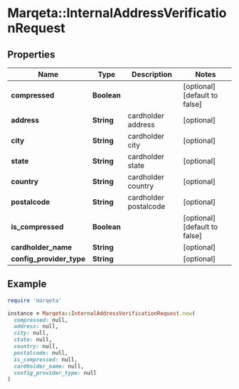 # Marqeta::InternalAddressVerificationRequest

## Properties

| Name | Type | Description | Notes |
| ---- | ---- | ----------- | ----- |
| **compressed** | **Boolean** |  | [optional][default to false] |
| **address** | **String** | cardholder address | [optional] |
| **city** | **String** | cardholder city | [optional] |
| **state** | **String** | cardholder state | [optional] |
| **country** | **String** | cardholder country | [optional] |
| **postalcode** | **String** | cardholder postalcode | [optional] |
| **is_compressed** | **Boolean** |  | [optional][default to false] |
| **cardholder_name** | **String** |  | [optional] |
| **config_provider_type** | **String** |  | [optional] |

## Example

```ruby
require 'marqeta'

instance = Marqeta::InternalAddressVerificationRequest.new(
  compressed: null,
  address: null,
  city: null,
  state: null,
  country: null,
  postalcode: null,
  is_compressed: null,
  cardholder_name: null,
  config_provider_type: null
)
```


